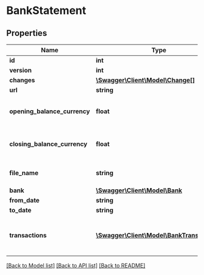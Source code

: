 # BankStatement

## Properties
Name | Type | Description | Notes
------------ | ------------- | ------------- | -------------
**id** | **int** |  | [optional] 
**version** | **int** |  | [optional] 
**changes** | [**\Swagger\Client\Model\Change[]**](Change.md) |  | [optional] 
**url** | **string** |  | [optional] 
**opening_balance_currency** | **float** | Opening balance on the account. | [optional] 
**closing_balance_currency** | **float** | Closing balance on the account. | [optional] 
**file_name** | **string** | Bank statement file name. | [optional] 
**bank** | [**\Swagger\Client\Model\Bank**](Bank.md) | Bank | [optional] 
**from_date** | **string** |  | [optional] 
**to_date** | **string** |  | [optional] 
**transactions** | [**\Swagger\Client\Model\BankTransaction[]**](BankTransaction.md) | Bank transactions tied to the bank statement | [optional] 

[[Back to Model list]](../README.md#documentation-for-models) [[Back to API list]](../README.md#documentation-for-api-endpoints) [[Back to README]](../README.md)


